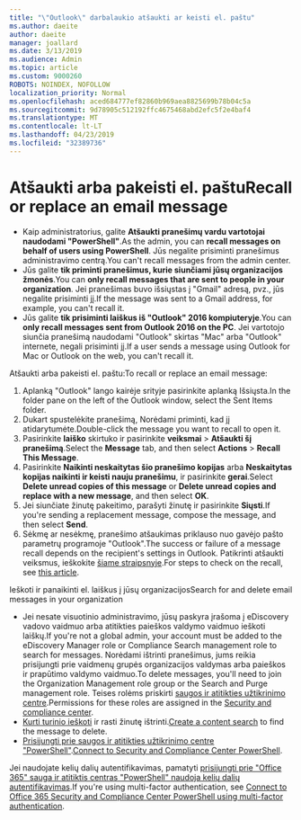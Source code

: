 ```yaml
---
title: "\"Outlook\" darbalaukio atšaukti ar keisti el. paštu"
ms.author: daeite
author: daeite
manager: joallard
ms.date: 3/13/2019
ms.audience: Admin
ms.topic: article
ms.custom: 9000260
ROBOTS: NOINDEX, NOFOLLOW
localization_priority: Normal
ms.openlocfilehash: aced684777ef82860b969aea8825699b78b04c5a
ms.sourcegitcommit: 9d78905c512192ffc4675468abd2efc5f2e4baf4
ms.translationtype: MT
ms.contentlocale: lt-LT
ms.lasthandoff: 04/23/2019
ms.locfileid: "32389736"
---
```

# <a name="recall-or-replace-an-email-message"></a><span data-ttu-id="80eeb-102">Atšaukti arba pakeisti el. paštu</span><span class="sxs-lookup"><span data-stu-id="80eeb-102">Recall or replace an email message</span></span>

- <span data-ttu-id="80eeb-103">Kaip administratorius, galite **Atšaukti pranešimų vardu vartotojai naudodami "PowerShell"**.</span><span class="sxs-lookup"><span data-stu-id="80eeb-103">As the admin, you can **recall messages on behalf of users using PowerShell**.</span></span> <span data-ttu-id="80eeb-104">Jūs negalite prisiminti pranešimus administravimo centrą.</span><span class="sxs-lookup"><span data-stu-id="80eeb-104">You can't recall messages from the admin center.</span></span>
- <span data-ttu-id="80eeb-105">Jūs galite **tik priminti pranešimus, kurie siunčiami jūsų organizacijos žmonės**.</span><span class="sxs-lookup"><span data-stu-id="80eeb-105">You can **only recall messages that are sent to people in your organization**.</span></span> <span data-ttu-id="80eeb-106">Jei pranešimas buvo išsiųstas į "Gmail" adresą, pvz., jūs negalite prisiminti jį.</span><span class="sxs-lookup"><span data-stu-id="80eeb-106">If the message was sent to a Gmail address, for example, you can't recall it.</span></span>
- <span data-ttu-id="80eeb-107">Jūs galite **tik prisiminti laiškus iš "Outlook" 2016 kompiuteryje**.</span><span class="sxs-lookup"><span data-stu-id="80eeb-107">You can **only recall messages sent from Outlook 2016 on the PC**.</span></span> <span data-ttu-id="80eeb-108">Jei vartotojo siunčia pranešimą naudodami "Outlook" skirtas "Mac" arba "Outlook" internete, negali prisiminti jį.</span><span class="sxs-lookup"><span data-stu-id="80eeb-108">If a user sends a message using Outlook for Mac or Outlook on the web, you can't recall it.</span></span>

<span data-ttu-id="80eeb-109">Atšaukti arba pakeisti el. paštu:</span><span class="sxs-lookup"><span data-stu-id="80eeb-109">To recall or replace an email message:</span></span>

1. <span data-ttu-id="80eeb-110">Aplanką "Outlook" lango kairėje srityje pasirinkite aplanką Išsiųsta.</span><span class="sxs-lookup"><span data-stu-id="80eeb-110">In the folder pane on the left of the Outlook window, select the Sent Items folder.</span></span>
1. <span data-ttu-id="80eeb-111">Dukart spustelėkite pranešimą, Norėdami priminti, kad jį atidarytumėte.</span><span class="sxs-lookup"><span data-stu-id="80eeb-111">Double-click the message you want to recall to open it.</span></span>
1. <span data-ttu-id="80eeb-112">Pasirinkite **laiško** skirtuko ir pasirinkite **veiksmai** > **Atšaukti šį pranešimą**.</span><span class="sxs-lookup"><span data-stu-id="80eeb-112">Select the **Message** tab, and then select **Actions** > **Recall This Message**.</span></span>
1. <span data-ttu-id="80eeb-113">Pasirinkite **Naikinti neskaitytas šio pranešimo kopijas** arba **Neskaitytas kopijas naikinti ir keisti nauju pranešimu**, ir pasirinkite **gerai**.</span><span class="sxs-lookup"><span data-stu-id="80eeb-113">Select **Delete unread copies of this message** or **Delete unread copies and replace with a new message**, and then select **OK**.</span></span>
1. <span data-ttu-id="80eeb-114">Jei siunčiate žinutę pakeitimo, parašyti žinutę ir pasirinkite **Siųsti**.</span><span class="sxs-lookup"><span data-stu-id="80eeb-114">If you're sending a replacement message, compose the message, and then select **Send**.</span></span>
1. <span data-ttu-id="80eeb-115">Sėkmę ar nesėkmę, pranešimo atšaukimas priklauso nuo gavėjo pašto parametrų programoje "Outlook".</span><span class="sxs-lookup"><span data-stu-id="80eeb-115">The success or failure of a message recall depends on the recipient's settings in Outlook.</span></span> <span data-ttu-id="80eeb-116">Patikrinti atšaukti veiksmus, ieškokite [šiame straipsnyje](https://support.office.com/article/35027f88-d655-4554-b4f8-6c0729a723a0).</span><span class="sxs-lookup"><span data-stu-id="80eeb-116">For steps to check on the recall, see [this article](https://support.office.com/article/35027f88-d655-4554-b4f8-6c0729a723a0).</span></span>

<span data-ttu-id="80eeb-117">Ieškoti ir panaikinti el. laiškus į jūsų organizacijos</span><span class="sxs-lookup"><span data-stu-id="80eeb-117">Search for and delete email messages in your organization</span></span>

- <span data-ttu-id="80eeb-118">Jei nesate visuotinio administravimo, jūsų paskyra įrašoma į eDiscovery vadovo vaidmuo arba atitikties paieškos valdymo vaidmuo ieškoti laiškų.</span><span class="sxs-lookup"><span data-stu-id="80eeb-118">If you're not a global admin, your account must be added to the eDiscovery Manager role or Compliance Search management role to search for messages.</span></span> <span data-ttu-id="80eeb-119">Norėdami ištrinti pranešimus, jums reikia prisijungti prie vaidmenų grupės organizacijos valdymas arba paieškos ir prapūtimo valdymo vaidmuo.</span><span class="sxs-lookup"><span data-stu-id="80eeb-119">To delete messages, you'll need to join the Organization Management role group or the Search and Purge management role.</span></span> <span data-ttu-id="80eeb-120">Teises rolėms priskirti [saugos ir atitikties užtikrinimo centre](https://go.microsoft.com/fwlink/?linkid=2083731).</span><span class="sxs-lookup"><span data-stu-id="80eeb-120">Permissions for these roles are assigned in the [Security and compliance center](https://go.microsoft.com/fwlink/?linkid=2083731).</span></span>
- <span data-ttu-id="80eeb-121">[Kurti turinio ieškoti](https://docs.microsoft.com/office365/securitycompliance/content-search) ir rasti žinutę ištrinti.</span><span class="sxs-lookup"><span data-stu-id="80eeb-121">[Create a content search](https://docs.microsoft.com/office365/securitycompliance/content-search) to find the message to delete.</span></span>
- <span data-ttu-id="80eeb-122">[Prisijungti prie saugos ir atitikties užtikrinimo centre "PowerShell"](https://docs.microsoft.com/powershell/exchange/office-365-scc/connect-to-scc-powershell/connect-to-scc-powershell?view=exchange-ps).</span><span class="sxs-lookup"><span data-stu-id="80eeb-122">[Connect to Security and Compliance Center PowerShell](https://docs.microsoft.com/powershell/exchange/office-365-scc/connect-to-scc-powershell/connect-to-scc-powershell?view=exchange-ps).</span></span>

<span data-ttu-id="80eeb-123">Jei naudojate kelių dalių autentifikavimas, pamatyti [prisijungti prie "Office 365" sauga ir atitiktis centras "PowerShell" naudoja kelių dalių autentifikavimas](https://docs.microsoft.com/powershell/exchange/office-365-scc/connect-to-scc-powershell/mfa-connect-to-scc-powershell?view=exchange-ps).</span><span class="sxs-lookup"><span data-stu-id="80eeb-123">If you're using multi-factor authentication, see [Connect to Office 365 Security and Compliance Center PowerShell using multi-factor authentication](https://docs.microsoft.com/powershell/exchange/office-365-scc/connect-to-scc-powershell/mfa-connect-to-scc-powershell?view=exchange-ps).</span></span>